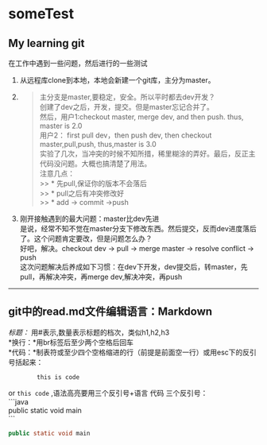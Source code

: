 # someTest

## My learning  git
在工作中遇到一些问题，然后进行的一些测试  
1. 从远程库clone到本地，本地会新建一个git库，主分为master。   
2. >主分支是master,要稳定，安全。所以平时都去dev开发？  
      >  创建了dev之后，开发，提交。但是master忘记合并了。   
      >  然后，用户1:checkout master, merge dev, and then  push. thus, master is 2.0    
      >  用户2： first pull dev，then push dev, then  checkout master,pull,push, thus,master is 3.0   
      >   实验了几次，当冲突的时候不知所措，稀里糊涂的弄好。最后，反正主代码没问题。大概也搞清楚了用法。    
      >   注意几点：  
       >>             *  先pull,保证你的版本不会落后    
       >>             *  pull之后有冲突修改好      
       >>             *  add  -> commit ->push       
3. 刚开接触遇到的最大问题：master比dev先进    
        是说，经常不知不觉在master分支下修改东西。然后提交，反而dev进度落后了。这个问题肯定要改，但是问题怎么办？     
        好吧，解决。checkout dev -> pull -> merge master -> resolve conflict -> push   
        这次问题解决后养成如下习惯：在dev下开发，dev提交后，转master，先pull，再解决冲突，再merge dev,解决冲突，再push    
 ---
## git中的read.md文件编辑语言：Markdown    
 _标题：_ 用\#表示,数量表示标题的档次，类似h1,h2,h3<br/>
 *换行：*用br标签后至少两个空格后回车   
 *代码：*制表符或至少四个空格缩进的行（前提是前面空一行）或用esc下的反引号括起来：    
 
            this is code
 or  `this code` ,语法高亮要用三个反引号+语言  代码  三个反引号：<br>
  \`\`\`java   <br>
 public static void main  <br>
 \`\`\`
 ```java   
 public static void main
 ```
                            
       
 
        
        
        
        
           
           
        


